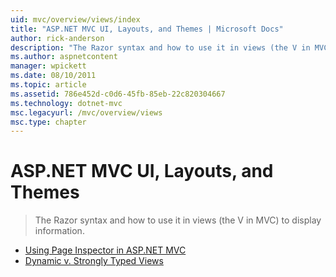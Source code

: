 ```yaml
---
uid: mvc/overview/views/index
title: "ASP.NET MVC UI, Layouts, and Themes | Microsoft Docs"
author: rick-anderson
description: "The Razor syntax and how to use it in views (the V in MVC) to display information."
ms.author: aspnetcontent
manager: wpickett
ms.date: 08/10/2011
ms.topic: article
ms.assetid: 786e452d-c0d6-45fb-85eb-22c820304667
ms.technology: dotnet-mvc
msc.legacyurl: /mvc/overview/views
msc.type: chapter
---
```

ASP.NET MVC UI, Layouts, and Themes
====================
> The Razor syntax and how to use it in views (the V in MVC) to display information.


- [Using Page Inspector in ASP.NET MVC](using-page-inspector-in-aspnet-mvc.md)
- [Dynamic v. Strongly Typed Views](dynamic-v-strongly-typed-views.md)
